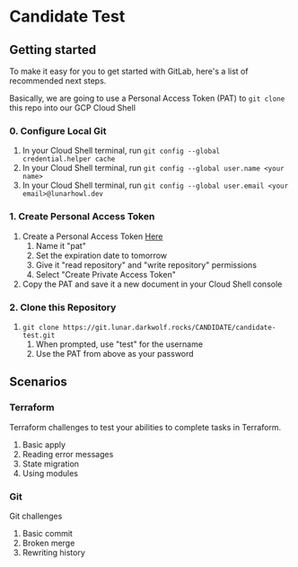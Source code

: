 # Candidate Test

## Getting started

To make it easy for you to get started with GitLab, here's a list of recommended next steps. 

Basically, we are going to use a Personal Access Token (PAT) to `git clone` this repo into our GCP Cloud Shell

### 0. Configure Local Git
1. In your Cloud Shell terminal, run `git config --global credential.helper cache`
1. In your Cloud Shell terminal, run `git config --global user.name <your name>`
1. In your Cloud Shell terminal, run `git config --global user.email <your email>@lunarhowl.dev`


### 1. Create Personal Access Token
1. Create a Personal Access Token [Here](https://git.lunar.darkwolf.rocks/user_settings/personal_access_tokens)
    1. Name it "pat"
    1. Set the expiration date to tomorrow
    1. Give it "read repository" and "write repository" permissions
    1. Select "Create Private Access Token"
1. Copy the PAT and save it a new document in your Cloud Shell console

### 2. Clone this Repository
1. `git clone https://git.lunar.darkwolf.rocks/CANDIDATE/candidate-test.git`
    1. When prompted, use "test" for the username
    1. Use the PAT from above as your password

## Scenarios

### Terraform

Terraform challenges to test your abilities to complete tasks in Terraform.
1. Basic apply
2. Reading error messages
3. State migration
4. Using modules

### Git

Git challenges
1. Basic commit
2. Broken merge
3. Rewriting history